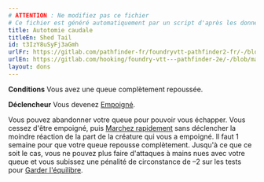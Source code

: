 ```yaml
---
# ATTENTION : Ne modifiez pas ce fichier
# Ce fichier est généré automatiquement par un script d'après les données du module Foundry VTT officiel et de sa traduction
title: Autotomie caudale
titleEn: Shed Tail
id: t3IzY8uSyFj3aGmh
urlFr: https://gitlab.com/pathfinder-fr/foundryvtt-pathfinder2-fr/-/blob/master/data/feats/t3IzY8uSyFj3aGmh.htm
urlEn: https://gitlab.com/hooking/foundry-vtt---pathfinder-2e/-/blob/master/packs/data/feats.db/shed-tail.json
layout: dons
---
```

**Conditions** Vous avez une queue complètement repoussée.

**Déclencheur** Vous devenez [Empoigné](../conditions/agrippé-empoigné.md).

Vous pouvez abandonner votre queue pour pouvoir vous échapper. Vous cessez d'être empoigné, puis [Marchez rapidement](../actions/marcher-rapidement.md) sans déclencher la moindre réaction de la part de la créature qui vous a empoigné. Il faut 1 semaine pour que votre queue repousse complètement. Jusqu'à ce que ce soit le cas, vous ne pouvez plus faire d'attaques à mains nues avec votre queue et vous subissez une pénalité de circonstance de –2 sur les tests pour [Garder l'équilibre](../actions/garder-l-équilibre.md).

